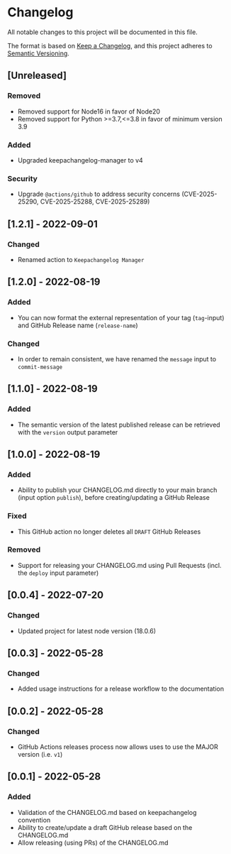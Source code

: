 # Changelog
All notable changes to this project will be documented in this file.

The format is based on [Keep a Changelog](https://keepachangelog.com/en/1.1.0/),
and this project adheres to [Semantic Versioning](https://semver.org/spec/v2.0.0.html).

## [Unreleased]
### Removed
- Removed support for Node16 in favor of Node20
- Removed support for Python >=3.7,<=3.8 in favor of minimum version 3.9

### Added
- Upgraded keepachangelog-manager to v4

### Security
- Upgrade `@actions/github` to address security concerns (CVE-2025-25290, CVE-2025-25288, CVE-2025-25289)

## [1.2.1] - 2022-09-01
### Changed
- Renamed action to `Keepachangelog Manager`

## [1.2.0] - 2022-08-19
### Added
- You can now format the external representation of your tag (`tag`-input) and GitHub Release name (`release-name`)

### Changed
- In order to remain consistent, we have renamed the `message` input to `commit-message`

## [1.1.0] - 2022-08-19
### Added
- The semantic version of the latest published release can be retrieved with the `version` output parameter

## [1.0.0] - 2022-08-19
### Added
- Ability to publish your CHANGELOG.md directly to your main branch (input option `publish`), before creating/updating a GitHub Release

### Fixed
- This GitHub action no longer deletes all `DRAFT` GitHub Releases

### Removed
- Support for releasing your CHANGELOG.md using Pull Requests (incl. the `deploy` input parameter)

## [0.0.4] - 2022-07-20
### Changed
- Updated project for latest node version (18.0.6)

## [0.0.3] - 2022-05-28
### Changed
- Added usage instructions for a release workflow to the documentation

## [0.0.2] - 2022-05-28
### Changed
- GitHub Actions releases process now allows uses to use the MAJOR version (i.e. `v1`)

## [0.0.1] - 2022-05-28
### Added
- Validation of the CHANGELOG.md based on keepachangelog convention
- Ability to create/update a draft GitHub release based on the CHANGELOG.md
- Allow releasing (using PRs) of the CHANGELOG.md
